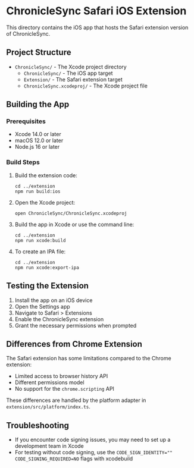 # ChronicleSync Safari iOS Extension

This directory contains the iOS app that hosts the Safari extension version of ChronicleSync.

## Project Structure

- `ChronicleSync/` - The Xcode project directory
  - `ChronicleSync/` - The iOS app target
  - `Extension/` - The Safari extension target
  - `ChronicleSync.xcodeproj/` - The Xcode project file

## Building the App

### Prerequisites

- Xcode 14.0 or later
- macOS 12.0 or later
- Node.js 16 or later

### Build Steps

1. Build the extension code:
   ```
   cd ../extension
   npm run build:ios
   ```

2. Open the Xcode project:
   ```
   open ChronicleSync/ChronicleSync.xcodeproj
   ```

3. Build the app in Xcode or use the command line:
   ```
   cd ../extension
   npm run xcode:build
   ```

4. To create an IPA file:
   ```
   cd ../extension
   npm run xcode:export-ipa
   ```

## Testing the Extension

1. Install the app on an iOS device
2. Open the Settings app
3. Navigate to Safari > Extensions
4. Enable the ChronicleSync extension
5. Grant the necessary permissions when prompted

## Differences from Chrome Extension

The Safari extension has some limitations compared to the Chrome extension:

- Limited access to browser history API
- Different permissions model
- No support for the `chrome.scripting` API

These differences are handled by the platform adapter in `extension/src/platform/index.ts`.

## Troubleshooting

- If you encounter code signing issues, you may need to set up a development team in Xcode
- For testing without code signing, use the `CODE_SIGN_IDENTITY="" CODE_SIGNING_REQUIRED=NO` flags with xcodebuild